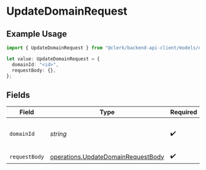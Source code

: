 # UpdateDomainRequest

## Example Usage

```typescript
import { UpdateDomainRequest } from "@clerk/backend-api-client/models/operations";

let value: UpdateDomainRequest = {
  domainId: "<id>",
  requestBody: {},
};
```

## Fields

| Field                                                                                    | Type                                                                                     | Required                                                                                 | Description                                                                              |
| ---------------------------------------------------------------------------------------- | ---------------------------------------------------------------------------------------- | ---------------------------------------------------------------------------------------- | ---------------------------------------------------------------------------------------- |
| `domainId`                                                                               | *string*                                                                                 | :heavy_check_mark:                                                                       | The ID of the domain that will be updated.                                               |
| `requestBody`                                                                            | [operations.UpdateDomainRequestBody](../../models/operations/updatedomainrequestbody.md) | :heavy_check_mark:                                                                       | N/A                                                                                      |